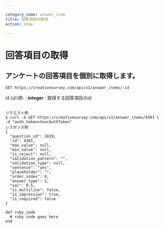 ```yaml
---

category_name: answer_item
title: 回答項目の取得
action: show

---
```


# 回答項目の取得

## アンケートの回答項目を個別に取得します。

`GET https://creativesurvey.com/api/v1/answer_items/:id`

id _(必須)_:
: __integer__
: 取得する回答項目のid

~~~

リクエスト例
$ curl -X GET https://creativesurvey.com/api/v1/answer_items/4301 \
-d "auth_token=YourAuthToken"
レスポンス例
{
  "question_id": 1829,
  "id": 4301,
  "max_value": null,
  "min_value": null,
  "is_reject": null,
  "validation_pattern": "",
  "validation_type": null,
  "sentence": "yes",
  "placeholder": "",
  "order_index": 0,
  "answer_type": 2,
  "val": 0.5,
  "is_multiline": false,
  "is_impression": true,
  "is_required": false
}

~~~

~~~
def ruby_code
  # ruby code goes here
end
~~~


